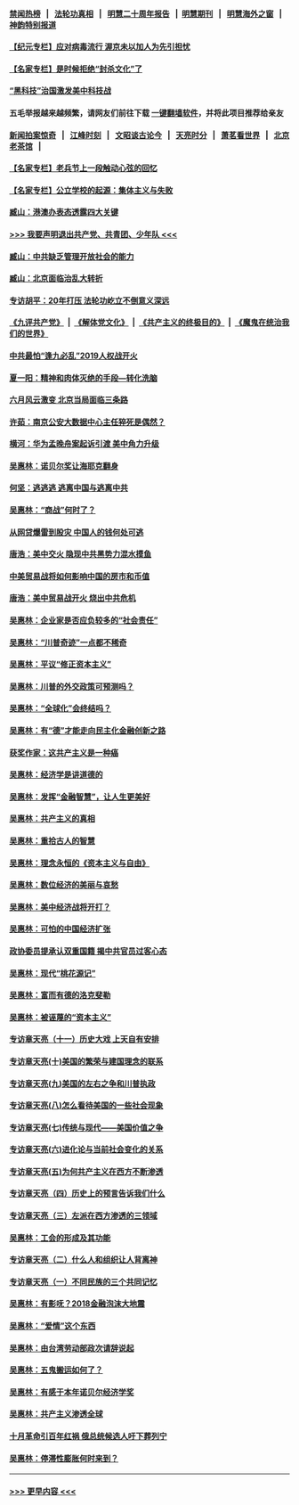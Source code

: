 #### [禁闻热榜](热点新闻.md?=0)  &nbsp;&nbsp;|&nbsp;&nbsp; [法轮功真相](https://github.com/gfw-breaker/truth/blob/master/README.md?=0) &nbsp;&nbsp;|&nbsp;&nbsp; [明慧二十周年报告](https://github.com/gfw-breaker/mh-reports/blob/master/README.md?=0) &nbsp;&nbsp;|&nbsp;&nbsp;[明慧期刊](https://github.com/gfw-breaker/mh-qikan) &nbsp;&nbsp;|&nbsp;&nbsp; [明慧海外之窗](https://github.com/gfw-breaker/mh-news/blob/master/README.md?=0) &nbsp;&nbsp;|&nbsp;&nbsp; [神韵特别报道](https://github.com/gfw-breaker/mh-news/blob/master/shenyun.md?=0)
#### [【纪元专栏】应对病毒流行 渥京未以加人为先引担忧](../pages/nsc423/n11875714.md?t=03150402) 
#### [【名家专栏】是时候拒绝“封杀文化”了](../pages/nsc423/n11814093.md?t=03150402) 
#### [“黑科技”治国激发美中科技战](../pages/nsc423/n11638056.md?t=03150402) 
#### 五毛举报越来越频繁，请网友们前往下载 [一键翻墙软件](https://github.com/gfw-breaker/ssr-accounts)，并将此项目推荐给亲友
#### [新闻拍案惊奇](https://github.com/gfw-breaker/banned-news/blob/master/pages/link4.md) &nbsp;&nbsp;|&nbsp;&nbsp; [江峰时刻](https://github.com/gfw-breaker/banned-news/blob/master/pages/link4.md) &nbsp;&nbsp;|&nbsp;&nbsp; [文昭谈古论今](https://github.com/gfw-breaker/banned-news/blob/master/pages/link4.md) &nbsp;&nbsp;|&nbsp;&nbsp; [天亮时分](https://github.com/gfw-breaker/banned-news/blob/master/pages/link4.md) &nbsp;&nbsp;|&nbsp;&nbsp; [萧茗看世界](https://github.com/gfw-breaker/banned-news/blob/master/pages/link4.md) &nbsp;&nbsp;|&nbsp;&nbsp; [北京老茶馆](https://github.com/gfw-breaker/banned-news/blob/master/pages/link4.md) &nbsp;&nbsp;|&nbsp;&nbsp; 
#### [【名家专栏】老兵节上一段触动心弦的回忆](../pages/nsc423/n11646016.md?t=03150402) 
#### [【名家专栏】公立学校的起源：集体主义与失败](../pages/nsc423/n11601833.md?t=03150402) 
#### [臧山：港澳办表态透露四大关键](../pages/nsc423/n11421628.md?t=03150402) 
#### [>>> 我要声明退出共产党、共青团、少年队 <<<](https://github.com/begood0513/goodnews/blob/master/quit/letter.md) 
#### [臧山：中共缺乏管理开放社会的能力](../pages/nsc423/n11407457.md?t=03150402) 
#### [臧山：北京面临治乱大转折](../pages/nsc423/n11406895.md?t=03150402) 
#### [专访胡平：20年打压 法轮功屹立不倒意义深远](../pages/nsc423/n11398800.md?t=03150402) 
#### [《九评共产党》](https://github.com/begood0513/9ping.md/blob/master/README.md) &nbsp;|&nbsp; [《解体党文化》](../../../../jtdwh.md/blob/master/README.md)  &nbsp;|&nbsp; [《共产主义的终极目的》](../../../../gczydzjmd.md/blob/master/README.md) &nbsp;|&nbsp; [《魔鬼在统治我们的世界》](../../../../mgztzwmdsj.md/blob/master/README.md) 
#### [中共最怕“逢九必乱”2019人权战开火](../pages/nsc423/n11385248.md?t=03150402) 
#### [夏一阳：精神和肉体灭绝的手段—转化洗脑](../pages/nsc423/n11368250.md?t=03150402) 
#### [六月风云激变 北京当局面临三条路](../pages/nsc423/n11313668.md?t=03150402) 
#### [许茹：南京公安大数据中心主任猝死是偶然？](../pages/nsc423/n11064744.md?t=03150402) 
#### [横河：华为孟晚舟案起诉引渡 美中角力升级](../pages/nsc423/n11027230.md?t=03150402) 
#### [吴惠林：诺贝尔奖让海耶克翻身](../pages/nsc423/n10890049.md?t=03150402) 
#### [何坚：逃逃逃 逃离中国与逃离中共](../pages/nsc423/n10592891.md?t=03150402) 
#### [吴惠林：“商战”何时了？](../pages/nsc423/n10573558.md?t=03150402) 
#### [从网贷爆雷到股灾 中国人的钱何处可逃](../pages/nsc423/n10572800.md?t=03150402) 
#### [唐浩：美中交火 隐现中共黑势力混水摸鱼](../pages/nsc423/n10544040.md?t=03150402) 
#### [中美贸易战将如何影响中国的房市和币值](../pages/nsc423/n10543697.md?t=03150402) 
#### [唐浩：美中贸易战开火 烧出中共危机](../pages/nsc423/n10540126.md?t=03150402) 
#### [吴惠林：企业家是否应负较多的“社会责任”](../pages/nsc423/n10535022.md?t=03150402) 
#### [吴惠林：“川普奇迹”一点都不稀奇](../pages/nsc423/n10512808.md?t=03150402) 
#### [吴惠林：平议“修正资本主义”](../pages/nsc423/n10495724.md?t=03150402) 
#### [吴惠林：川普的外交政策可预测吗？](../pages/nsc423/n10462387.md?t=03150402) 
#### [吴惠林：“全球化”会终结吗？](../pages/nsc423/n10452838.md?t=03150402) 
#### [吴惠林：有“德”才能走向民主化金融创新之路](../pages/nsc423/n10432292.md?t=03150402) 
#### [获奖作家：这共产主义是一种癌](../pages/nsc423/n10431541.md?t=03150402) 
#### [吴惠林：经济学是讲道德的](../pages/nsc423/n10398014.md?t=03150402) 
#### [吴惠林：发挥“金融智慧”，让人生更美好](../pages/nsc423/n10375019.md?t=03150402) 
#### [吴惠林：共产主义的真相](../pages/nsc423/n10351394.md?t=03150402) 
#### [吴惠林：重拾古人的智慧](../pages/nsc423/n10337691.md?t=03150402) 
#### [吴惠林：理念永恒的《资本主义与自由》](../pages/nsc423/n10316274.md?t=03150402) 
#### [吴惠林：数位经济的美丽与哀愁](../pages/nsc423/n10292946.md?t=03150402) 
#### [吴惠林：美中经济战将开打？](../pages/nsc423/n10258825.md?t=03150402) 
#### [吴惠林：可怕的中国经济扩张](../pages/nsc423/n10219147.md?t=03150402) 
#### [政协委员提承认双重国籍 揭中共官员过客心态](../pages/nsc423/n10208809.md?t=03150402) 
#### [吴惠林：现代“桃花源记”](../pages/nsc423/n10185234.md?t=03150402) 
#### [吴惠林：富而有德的洛克斐勒](../pages/nsc423/n10142264.md?t=03150402) 
#### [吴惠林：被诬蔑的“资本主义”](../pages/nsc423/n10124816.md?t=03150402) 
#### [专访章天亮（十一）历史大戏 上天自有安排](../pages/nsc423/n10094905.md?t=03150402) 
#### [专访章天亮(十)美国的繁荣与建国理念的联系](../pages/nsc423/n10094899.md?t=03150402) 
#### [专访章天亮(九)美国的左右之争和川普执政](../pages/nsc423/n10094889.md?t=03150402) 
#### [专访章天亮(八)怎么看待美国的一些社会现象](../pages/nsc423/n10094857.md?t=03150402) 
#### [专访章天亮(七)传统与现代——美国价值之争](../pages/nsc423/n10093140.md?t=03150402) 
#### [专访章天亮(六)进化论与当前社会变化的关系](../pages/nsc423/n10092036.md?t=03150402) 
#### [专访章天亮(五)为何共产主义在西方不断渗透](../pages/nsc423/n10083620.md?t=03150402) 
#### [专访章天亮（四）历史上的预言告诉我们什么](../pages/nsc423/n10083606.md?t=03150402) 
#### [专访章天亮（三）左派在西方渗透的三领域](../pages/nsc423/n10081115.md?t=03150402) 
#### [吴惠林：工会的形成及其功能](../pages/nsc423/n10080633.md?t=03150402) 
#### [专访章天亮（二）什么人和组织让人背离神](../pages/nsc423/n10076637.md?t=03150402) 
#### [专访章天亮（一）不同民族的三个共同记忆](../pages/nsc423/n10074188.md?t=03150402) 
#### [吴惠林：有影呒？2018金融泡沫大地震](../pages/nsc423/n10040534.md?t=03150402) 
#### [吴惠林：“爱情”这个东西](../pages/nsc423/n10019423.md?t=03150402) 
#### [吴惠林：由台湾劳动部政次请辞说起](../pages/nsc423/n9979679.md?t=03150402) 
#### [吴惠林：五鬼搬运如何了？](../pages/nsc423/n9925338.md?t=03150402) 
#### [吴惠林：有感于本年诺贝尔经济学奖](../pages/nsc423/n9871883.md?t=03150402) 
#### [吴惠林：共产主义渗透全球](../pages/nsc423/n9812748.md?t=03150402) 
#### [十月革命引百年红祸 俄总统候选人吁下葬列宁](../pages/nsc423/n9810182.md?t=03150402) 
#### [吴惠林：停滞性膨胀何时来到？](../pages/nsc423/n9764136.md?t=03150402) 

----
#### [ >>> 更早内容 <<< ](../indexes/nsc423-earlier.md)

